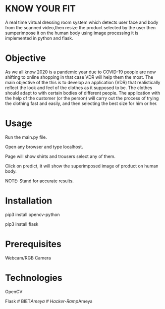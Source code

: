 # KNOW YOUR FIT
A real time virtual dressing room system which detects user face and body from the scanned video,then resize the product selected by the user then sumperimpose it on the human body using image processing it is implemented in python and flask.

# Objective
As we all know 2020 is a pandemic year due to COVID-19 people are now shifting to online shopping in that case VDR will help them the most. The main objective of the this is to develop an application (VDR) that realistically reflect the look and feel of the clothes as it supposed to be. The clothes should adapt to with certain bodies of different people. The application with the help of the customer (or the person) will carry out the process of trying the clothing fast and easily, and then selecting the best size for him or her.

# Usage
Run the main.py file.

Open any browser and type localhost.

Page will show shirts and trousers select any of them.

Click on predict, it will show the superimposed image of product on human body.

NOTE: Stand for accurate results.

# Installation
pip3 install opencv-python

pip3 install flask

# Prerequisites
Webcam/RGB Camera

# Technologies
OpenCV

Flask
#   B I E T _ A m e y a  
 #   H a c k e r - R a m p _ A m e y a  
 